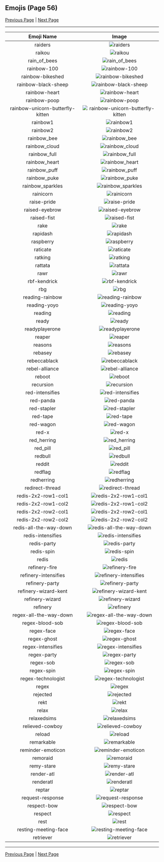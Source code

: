 
## Emojis (Page 56)

[Previous Page](/docs/hny/page-p-0055.md)
  | [Next Page](/docs/hny/page-r-0057.md)

<hr />

|Emoji Name|Image|
| :-: | :-: |
|raiders| ![raiders](/emojis/hny/raiders.jpg)|
|raikou| ![raikou](/emojis/hny/raikou.png)|
|rain_of_bees| ![rain_of_bees](/emojis/hny/rain_of_bees.png)|
|rainbow-100| ![rainbow-100](/emojis/hny/rainbow-100.gif)|
|rainbow-bikeshed| ![rainbow-bikeshed](/emojis/hny/rainbow-bikeshed.png)|
|rainbow-black-sheep| ![rainbow-black-sheep](/emojis/hny/rainbow-black-sheep.gif)|
|rainbow-heart| ![rainbow-heart](/emojis/hny/rainbow-heart.png)|
|rainbow-poop| ![rainbow-poop](/emojis/hny/rainbow-poop.png)|
|rainbow-unicorn-butterfly-kitten| ![rainbow-unicorn-butterfly-kitten](/emojis/hny/rainbow-unicorn-butterfly-kitten.png)|
|rainbow1| ![rainbow1](/emojis/hny/rainbow1.png)|
|rainbow2| ![rainbow2](/emojis/hny/rainbow2.png)|
|rainbow_bee| ![rainbow_bee](/emojis/hny/rainbow_bee.png)|
|rainbow_cloud| ![rainbow_cloud](/emojis/hny/rainbow_cloud.jpg)|
|rainbow_full| ![rainbow_full](/emojis/hny/rainbow_full.jpg)|
|rainbow_heart| ![rainbow_heart](/emojis/hny/rainbow_heart.gif)|
|rainbow_puff| ![rainbow_puff](/emojis/hny/rainbow_puff.gif)|
|rainbow_puke| ![rainbow_puke](/emojis/hny/rainbow_puke.jpg)|
|rainbow_sparkles| ![rainbow_sparkles](/emojis/hny/rainbow_sparkles.gif)|
|rainicorn| ![rainicorn](/emojis/hny/rainicorn.png)|
|raise-pride| ![raise-pride](/emojis/hny/raise-pride.png)|
|raised-eyebrow| ![raised-eyebrow](/emojis/hny/raised-eyebrow.png)|
|raised-fist| ![raised-fist](/emojis/hny/raised-fist.png)|
|rake| ![rake](/emojis/hny/rake.png)|
|rapidash| ![rapidash](/emojis/hny/rapidash.png)|
|raspberry| ![raspberry](/emojis/hny/raspberry.jpg)|
|raticate| ![raticate](/emojis/hny/raticate.png)|
|ratking| ![ratking](/emojis/hny/ratking.png)|
|rattata| ![rattata](/emojis/hny/rattata.png)|
|rawr| ![rawr](/emojis/hny/rawr.png)|
|rbf-kendrick| ![rbf-kendrick](/emojis/hny/rbf-kendrick.png)|
|rbg| ![rbg](/emojis/hny/rbg.png)|
|reading-rainbow| ![reading-rainbow](/emojis/hny/reading-rainbow.png)|
|reading-yoyo| ![reading-yoyo](/emojis/hny/reading-yoyo.gif)|
|reading| ![reading](/emojis/hny/reading.png)|
|ready| ![ready](/emojis/hny/ready.gif)|
|readyplayerone| ![readyplayerone](/emojis/hny/readyplayerone.jpg)|
|reaper| ![reaper](/emojis/hny/reaper.jpg)|
|reasons| ![reasons](/emojis/hny/reasons.png)|
|rebasey| ![rebasey](/emojis/hny/rebasey.gif)|
|rebeccablack| ![rebeccablack](/emojis/hny/rebeccablack.png)|
|rebel-alliance| ![rebel-alliance](/emojis/hny/rebel-alliance.png)|
|reboot| ![reboot](/emojis/hny/reboot.png)|
|recursion| ![recursion](/emojis/hny/recursion.gif)|
|red-intensifies| ![red-intensifies](/emojis/hny/red-intensifies.gif)|
|red-panda| ![red-panda](/emojis/hny/red-panda.png)|
|red-stapler| ![red-stapler](/emojis/hny/red-stapler.png)|
|red-tape| ![red-tape](/emojis/hny/red-tape.png)|
|red-wagon| ![red-wagon](/emojis/hny/red-wagon.png)|
|red-x| ![red-x](/emojis/hny/red-x.png)|
|red_herring| ![red_herring](/emojis/hny/red_herring.png)|
|red_pill| ![red_pill](/emojis/hny/red_pill.png)|
|redbull| ![redbull](/emojis/hny/redbull.png)|
|reddit| ![reddit](/emojis/hny/reddit.png)|
|redflag| ![redflag](/emojis/hny/redflag.png)|
|redherring| ![redherring](/emojis/hny/redherring.png)|
|redirect-thread| ![redirect-thread](/emojis/hny/redirect-thread.png)|
|redis-2x2-row1-col1| ![redis-2x2-row1-col1](/emojis/hny/redis-2x2-row1-col1.png)|
|redis-2x2-row1-col2| ![redis-2x2-row1-col2](/emojis/hny/redis-2x2-row1-col2.png)|
|redis-2x2-row2-col1| ![redis-2x2-row2-col1](/emojis/hny/redis-2x2-row2-col1.png)|
|redis-2x2-row2-col2| ![redis-2x2-row2-col2](/emojis/hny/redis-2x2-row2-col2.png)|
|redis-all-the-way-down| ![redis-all-the-way-down](/emojis/hny/redis-all-the-way-down.gif)|
|redis-intensifies| ![redis-intensifies](/emojis/hny/redis-intensifies.gif)|
|redis-party| ![redis-party](/emojis/hny/redis-party.gif)|
|redis-spin| ![redis-spin](/emojis/hny/redis-spin.gif)|
|redis| ![redis](/emojis/hny/redis.png)|
|refinery-fire| ![refinery-fire](/emojis/hny/refinery-fire.gif)|
|refinery-intensifies| ![refinery-intensifies](/emojis/hny/refinery-intensifies.gif)|
|refinery-party| ![refinery-party](/emojis/hny/refinery-party.gif)|
|refinery-wizard-kent| ![refinery-wizard-kent](/emojis/hny/refinery-wizard-kent.png)|
|refinery-wizard| ![refinery-wizard](/emojis/hny/refinery-wizard.png)|
|refinery| ![refinery](/emojis/hny/refinery.png)|
|regex-all-the-way-down| ![regex-all-the-way-down](/emojis/hny/regex-all-the-way-down.gif)|
|regex-blood-sob| ![regex-blood-sob](/emojis/hny/regex-blood-sob.png)|
|regex-face| ![regex-face](/emojis/hny/regex-face.png)|
|regex-ghost| ![regex-ghost](/emojis/hny/regex-ghost.png)|
|regex-intensifies| ![regex-intensifies](/emojis/hny/regex-intensifies.gif)|
|regex-party| ![regex-party](/emojis/hny/regex-party.gif)|
|regex-sob| ![regex-sob](/emojis/hny/regex-sob.png)|
|regex-spin| ![regex-spin](/emojis/hny/regex-spin.gif)|
|regex-technologist| ![regex-technologist](/emojis/hny/regex-technologist.png)|
|regex| ![regex](/emojis/hny/regex.png)|
|rejected| ![rejected](/emojis/hny/rejected.png)|
|rekt| ![rekt](/emojis/hny/rekt.png)|
|relax| ![relax](/emojis/hny/relax.jpg)|
|relaxedsims| ![relaxedsims](/emojis/hny/relaxedsims.png)|
|relieved-cowboy| ![relieved-cowboy](/emojis/hny/relieved-cowboy.png)|
|reload| ![reload](/emojis/hny/reload.png)|
|remarkable| ![remarkable](/emojis/hny/remarkable.png)|
|reminder-emoticon| ![reminder-emoticon](/emojis/hny/reminder-emoticon.gif)|
|remoraid| ![remoraid](/emojis/hny/remoraid.png)|
|remy-stare| ![remy-stare](/emojis/hny/remy-stare.png)|
|render-atl| ![render-atl](/emojis/hny/render-atl.png)|
|renderatl| ![renderatl](/emojis/hny/renderatl.png)|
|reptar| ![reptar](/emojis/hny/reptar.png)|
|request-response| ![request-response](/emojis/hny/request-response.gif)|
|respect-bow| ![respect-bow](/emojis/hny/respect-bow.png)|
|respect| ![respect](/emojis/hny/respect.png)|
|rest| ![rest](/emojis/hny/rest.png)|
|resting-meeting-face| ![resting-meeting-face](/emojis/hny/resting-meeting-face.png)|
|retriever| ![retriever](/emojis/hny/retriever.jpg)|

<hr/>

[Previous Page](/docs/hny/page-p-0055.md)
  | [Next Page](/docs/hny/page-r-0057.md)